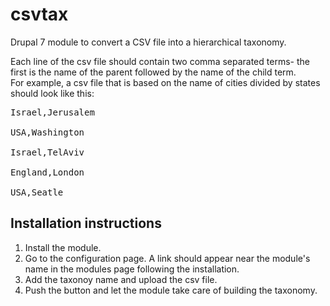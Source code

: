 <h1>csvtax</h1>
<p>
Drupal 7 module to convert a CSV file into a hierarchical taxonomy.
</p>
<p>
Each line of the csv file should contain two comma separated terms- the first is the name of the parent followed by the name of the child term.
<br />
For example, a csv file that is based on the name of cities divided by states should look like this:
</p>
<pre>
Israel,Jerusalem<br />
USA,Washington<br />
Israel,TelAviv<br />
England,London<br />
USA,Seatle
</pre>

<h2>Installation instructions</h2>

1. Install the module.
2. Go to the configuration page. A link should appear near the module's name in the modules page following the installation.
3. Add the taxonoy name and upload the csv file.
4. Push the button and let the module take care of building the taxonomy.
